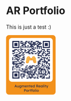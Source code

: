 # AR Portfolio

This is just a test :)

<!--- ![Batman](/assets/images/batman.jpg) --->

<!--- ![Hiro](/assets/images/hiro.png) --->

![QrCode](/assets/images/QRCode_mitRahmen.svg)
